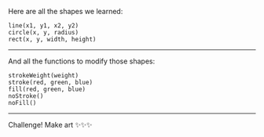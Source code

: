 Here are all the shapes we learned:
```
line(x1, y1, x2, y2)
circle(x, y, radius)
rect(x, y, width, height)
```
---
And all the functions to modify those shapes:
```
strokeWeight(weight)
stroke(red, green, blue)
fill(red, green, blue)
noStroke()
noFill()
```
---
Challenge! Make art ✨✨✨